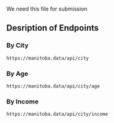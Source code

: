 We need this file for submission




## Desription of Endpoints

### By City


    https://manitoba.data/api/city


### By Age


    https://manitoba.data/api/city/age


### By Income

    https://manitoba.data/api/city/income

